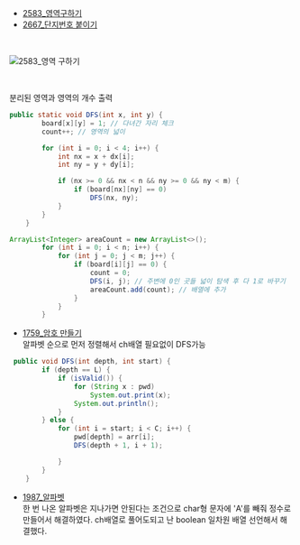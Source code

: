 - [2583_영역구하기](https://www.acmicpc.net/problem/2583)
- [2667_단지번호 붙이기](https://www.acmicpc.net/problem/2667)
</br>

![2583_영역 구하기](https://github.com/gangintheremark/Algorithm/assets/81904943/86aa8502-37c5-4fd8-bd95-80c62bd00baf) 

 </br>

분리된 영역과 영역의 개수 출력 </br>

```java
public static void DFS(int x, int y) {
        board[x][y] = 1; // 다녀간 자리 체크
        count++; // 영역의 넓이

        for (int i = 0; i < 4; i++) {
            int nx = x + dx[i];
            int ny = y + dy[i];

            if (nx >= 0 && nx < n && ny >= 0 && ny < m) {
                if (board[nx][ny] == 0)
                    DFS(nx, ny);
            }
        }
    }

ArrayList<Integer> areaCount = new ArrayList<>();
        for (int i = 0; i < n; i++) { 
            for (int j = 0; j < m; j++) { 
                if (board[i][j] == 0) {
                    count = 0;
                    DFS(i, j); // 주변에 0인 곳들 넓이 탐색 후 다 1로 바꾸기
                    areaCount.add(count); // 배열에 추가
                }
            }
        }
```

- [1759_암호 만들기](https://www.acmicpc.net/problem/1759) </br>
알파벳 순으로 먼저 정렬해서 ch배열 필요없이 DFS가능 </br>
```java
 public void DFS(int depth, int start) {
        if (depth == L) {
            if (isValid()) {
                for (String x : pwd)
                    System.out.print(x);
                System.out.println();
            }
        } else {
            for (int i = start; i < C; i++) {
                pwd[depth] = arr[i];
                DFS(depth + 1, i + 1);

            }
        }
    }
```

- [1987_알파벳](https://www.acmicpc.net/problem/1987)</br>
한 번 나온 알파벳은 지나가면 안된다는 조건으로 char형 문자에 'A'를 빼줘 정수로 만들어서 해결하였다. ch배열로 풀어도되고 난 boolean 일차원 배열 선언해서 해결했다. </br>
